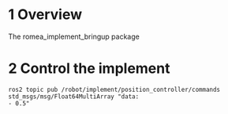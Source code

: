 # 1 Overview

The romea_implement_bringup package

# 2 Control the implement

```
ros2 topic pub /robot/implement/position_controller/commands std_msgs/msg/Float64MultiArray "data:
- 0.5"
```